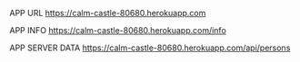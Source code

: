 APP URL
https://calm-castle-80680.herokuapp.com

APP INFO
https://calm-castle-80680.herokuapp.com/info

APP SERVER DATA
https://calm-castle-80680.herokuapp.com/api/persons